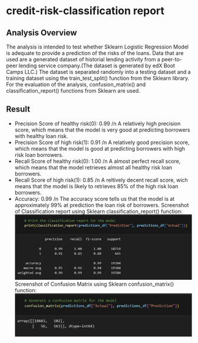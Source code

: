 # credit-risk-classification report
## Analysis Overview
The analysis is intended to test whether Sklearn Logistic Regression Model is adequate to provide a prediction of the risks of the loans. Data that are used are a generated dataset of historial lending activity from a peer-to-peer lending service company.(The dataset is generated by edX Boot Camps LLC.)
The dataset is separated randomly into a testing dataset and a training dataset using the train_test_split() function from the Sklearn library.
For the evaluation of the analysis, confusion_matrix() and classification_report() functions from Sklearn are used. 
<br>
## Result
* Precision Score of healthy risk(0): 0.99 /n
  A relatively high precision score, which means that the model is very good at predicting borrowers with healthy loan risk.
* Precision Score of high risk(1): 0.91 /n
  A relatively good precision score, which means that the model is good at predicting borrowers with high risk loan borrowers.
* Recall Score of healthy risk(0): 1.00 /n
  A almost perfect recall score, which means that the model retrieves almost all healthy risk loan borrowers.
* Recall Score of high risk(1): 0.85 /n
  A reltively decent recall score, wich means that the model is likely to retrieves 85% of the high risk loan borrowers.
* Accuracy: 0.99 /n
  The accuracy score tells us that the model is at approximately 99% at prediction the loan risk of borrowers.
Screenshot of Classification report using Sklearn classification_report() function:
![Alt text](https://github.com/henrychan990805/credit-risk-classification/blob/a7210824502251aba713e60b88f5ac44fa90d18b/Result/classification_report.png)
Screenshot of Confusion Matrix using Sklearn confusion_matrix() function:
![Alt text](https://github.com/henrychan990805/credit-risk-classification/blob/a7210824502251aba713e60b88f5ac44fa90d18b/Result/confusion_matrix.png)
